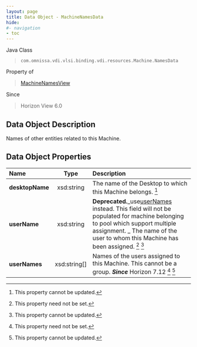 ```yaml
---
layout: page
title: Data Object - MachineNamesData
hide:
#- navigation
- toc
---
```






Java Class
> `com.omnissa.vdi.vlsi.binding.vdi.resources.Machine.NamesData`

Property of
> [MachineNamesView](vdi.resources.Machine.MachineNamesView.md#field_detail)

Since
> Horizon View 6.0


## Data Object Description

Names of other entities related to this Machine.

## Data Object Properties

 Name | Type | Description
:---|:---:|:---
**desktopName**|  xsd:string|  The name of the Desktop to which this Machine belongs. [^2]
**userName**|  xsd:string| **Deprecated.**_use[userNames](vdi.resources.Machine.NamesData.md#userNames) instead. This field will not be populated for machine belonging to pool which support multiple assignment. _ The name of the user to whom this Machine has been assigned. [^1] [^2]
**userNames**|  xsd:string[]|  Names of the users assigned to this Machine. This cannot be a group.  **_Since_** Horizon 7.12 [^1] [^2]
 


 


[^1]: This property need not be set.
[^2]: This property cannot be updated.